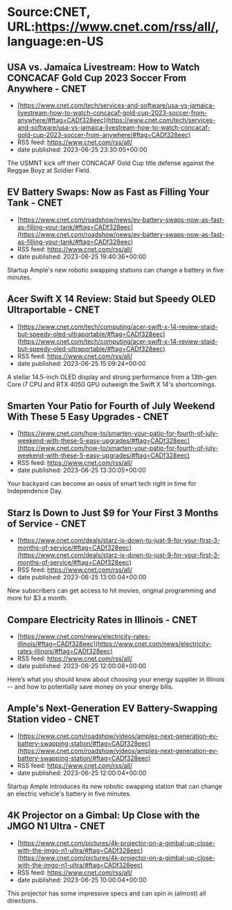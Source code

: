 # Source:CNET, URL:https://www.cnet.com/rss/all/, language:en-US

## USA vs. Jamaica Livestream: How to Watch CONCACAF Gold Cup 2023 Soccer From Anywhere     - CNET
 - [https://www.cnet.com/tech/services-and-software/usa-vs-jamaica-livestream-how-to-watch-concacaf-gold-cup-2023-soccer-from-anywhere/#ftag=CADf328eec](https://www.cnet.com/tech/services-and-software/usa-vs-jamaica-livestream-how-to-watch-concacaf-gold-cup-2023-soccer-from-anywhere/#ftag=CADf328eec)
 - RSS feed: https://www.cnet.com/rss/all/
 - date published: 2023-06-25 23:30:05+00:00

The USMNT kick off their CONCACAF Gold Cup title defense against the Reggae Boyz at Soldier Field.

## EV Battery Swaps: Now as Fast as Filling Your Tank     - CNET
 - [https://www.cnet.com/roadshow/news/ev-battery-swaps-now-as-fast-as-filling-your-tank/#ftag=CADf328eec](https://www.cnet.com/roadshow/news/ev-battery-swaps-now-as-fast-as-filling-your-tank/#ftag=CADf328eec)
 - RSS feed: https://www.cnet.com/rss/all/
 - date published: 2023-06-25 19:40:36+00:00

Startup Ample's new robotic swapping stations can change a battery in five minutes.

## Acer Swift X 14 Review: Staid but Speedy OLED Ultraportable     - CNET
 - [https://www.cnet.com/tech/computing/acer-swift-x-14-review-staid-but-speedy-oled-ultraportable/#ftag=CADf328eec](https://www.cnet.com/tech/computing/acer-swift-x-14-review-staid-but-speedy-oled-ultraportable/#ftag=CADf328eec)
 - RSS feed: https://www.cnet.com/rss/all/
 - date published: 2023-06-25 15:09:24+00:00

A stellar 14.5-inch OLED display and strong performance from a 13th-gen Core i7 CPU and RTX 4050 GPU outweigh the Swift X 14's shortcomings.

## Smarten Your Patio for Fourth of July Weekend With These 5 Easy Upgrades     - CNET
 - [https://www.cnet.com/how-to/smarten-your-patio-for-fourth-of-july-weekend-with-these-5-easy-upgrades/#ftag=CADf328eec](https://www.cnet.com/how-to/smarten-your-patio-for-fourth-of-july-weekend-with-these-5-easy-upgrades/#ftag=CADf328eec)
 - RSS feed: https://www.cnet.com/rss/all/
 - date published: 2023-06-25 13:30:05+00:00

Your backyard can become an oasis of smart tech right in time for Independence Day.

## Starz Is Down to Just $9 for Your First 3 Months of Service     - CNET
 - [https://www.cnet.com/deals/starz-is-down-to-just-9-for-your-first-3-months-of-service/#ftag=CADf328eec](https://www.cnet.com/deals/starz-is-down-to-just-9-for-your-first-3-months-of-service/#ftag=CADf328eec)
 - RSS feed: https://www.cnet.com/rss/all/
 - date published: 2023-06-25 13:00:04+00:00

New subscribers can get access to hit movies, original programming and more for $3 a month.

## Compare Electricity Rates in Illinois     - CNET
 - [https://www.cnet.com/news/electricity-rates-illinois/#ftag=CADf328eec](https://www.cnet.com/news/electricity-rates-illinois/#ftag=CADf328eec)
 - RSS feed: https://www.cnet.com/rss/all/
 - date published: 2023-06-25 12:00:08+00:00

Here’s what you should know about choosing your energy supplier in Illinois -- and how to potentially save money on your energy bills.

## Ample's Next-Generation EV Battery-Swapping Station video     - CNET
 - [https://www.cnet.com/roadshow/videos/amples-next-generation-ev-battery-swapping-station/#ftag=CADf328eec](https://www.cnet.com/roadshow/videos/amples-next-generation-ev-battery-swapping-station/#ftag=CADf328eec)
 - RSS feed: https://www.cnet.com/rss/all/
 - date published: 2023-06-25 12:00:04+00:00

Startup Ample introduces its new robotic swapping station that can change an electric vehicle's battery in five minutes.

## 4K Projector on a Gimbal: Up Close with the JMGO N1 Ultra     - CNET
 - [https://www.cnet.com/pictures/4k-projector-on-a-gimbal-up-close-with-the-jmgo-n1-ultra/#ftag=CADf328eec](https://www.cnet.com/pictures/4k-projector-on-a-gimbal-up-close-with-the-jmgo-n1-ultra/#ftag=CADf328eec)
 - RSS feed: https://www.cnet.com/rss/all/
 - date published: 2023-06-25 10:00:04+00:00

This projector has some impressive specs and can spin in (almost) all directions.

